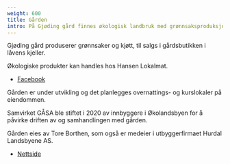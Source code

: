 ```yaml
---
weight: 600
title: Gården
intro: På Gjøding gård finnes økologisk landbruk med grønnsaksproduksjon, dyrehold og gårdsbutikk.
---
```


Gjøding gård produserer grønnsaker og kjøtt, til salgs i gårdsbutikken i låvens kjeller. 

Økologiske produkter kan handles hos Hansen Lokalmat.

- [Facebook](https://www.facebook.com/hansen.lokalmat/)

Gården er under utvikling og det planlegges overnattings- og kurslokaler på eiendommen. 

Samvirket GÅSA ble stiftet i 2020 av innbyggere i Økolandsbyen for å påvirke driften av og samhandlingen med gården.

Gården eies av Tore Borthen, som også er medeier i utbyggerfirmaet Hurdal Landsbyene AS.

- [Nettside](https://hurdallandsbyene.no/)
